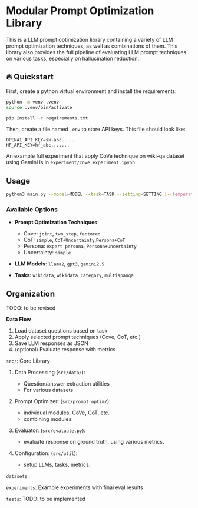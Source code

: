 # Modular Prompt Optimization Library

This is a LLM prompt optimization library containing a variety of LLM prompt optimization techniques, as well as combinations of them. This library also provides the full pipeline of evaluating LLM prompt techniques on various tasks, especially on hallucination reduction.


## :fire: Quickstart

First, create a python virtual environment and install the requirements:
```bash
python -m venv .venv
source .venv/bin/activate
```
```bash
pip install -r requirements.txt
```

Then, create a file named `.env` to store API keys. This file should look like:
```
OPENAI_API_KEY=sk-abc.....
HF_API_KEY=hf_abc.......
```

An example full experiment that apply CoVe technique on wiki-qa dataset using Gemini is in `experiment/cove_experiment.ipynb`


## Usage

```bash
python3 main.py --model=MODEL --task=TASK --setting=SETTING [--temperature=0.07] [--top-p=0.9]
```


### Available Options
- **Prompt Optimization Techniques**: 
    - Cove: `joint`, `two_step`, `factored`
    - CoT: `simple`, `CoT+Uncertainty`,`Persona+CoT`
    - Persona: `expert persona`, `Persona+Uncertainty`
    - Uncertainty: `simple`

- **LLM Models**: `llama2`, `gpt3`, `gemini2.5`
- **Tasks**: `wikidata`, `wikidata_category`, `multispanqa`



## Organization

TODO: to be revised

__Data Flow__
1. Load dataset questions based on task
2. Apply selected prompt techniques (Cove, CoT, etc.)
3. Save LLM responses as JSON
4. (optional) Evaluate response with metrics


`src/`: Core Library

1. Data Processing (`src/data/`):
   - Question/answer extraction utilities
   - For various datasets

2. Prompt Optimizer: (`src/prompt_optim/`):
    - individual modules, CoVe, CoT, etc.
    - combining modules.

3. Evaluator: (`src/evaluate.py`):
    - evaluate response on ground truth, using various metrics.

4. Configuration: (`src/util`):
    - setup LLMs, tasks, metrics.


`datasets`: 

`experiments`: Example experiments with final eval results 

`tests`: TODO: to be implemented
